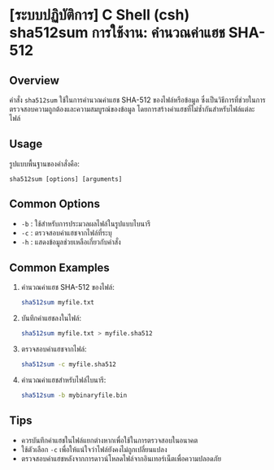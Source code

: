 # [ระบบปฏิบัติการ] C Shell (csh) sha512sum การใช้งาน: คำนวณค่าแฮช SHA-512

## Overview
คำสั่ง `sha512sum` ใช้ในการคำนวณค่าแฮช SHA-512 ของไฟล์หรือข้อมูล ซึ่งเป็นวิธีการที่ช่วยในการตรวจสอบความถูกต้องและความสมบูรณ์ของข้อมูล โดยการสร้างค่าแฮชที่ไม่ซ้ำกันสำหรับไฟล์แต่ละไฟล์

## Usage
รูปแบบพื้นฐานของคำสั่งคือ:
```
sha512sum [options] [arguments]
```

## Common Options
- `-b` : ใช้สำหรับการประมวลผลไฟล์ในรูปแบบไบนารี
- `-c` : ตรวจสอบค่าแฮชจากไฟล์ที่ระบุ
- `-h` : แสดงข้อมูลช่วยเหลือเกี่ยวกับคำสั่ง

## Common Examples
1. คำนวณค่าแฮช SHA-512 ของไฟล์:
   ```bash
   sha512sum myfile.txt
   ```

2. บันทึกค่าแฮชลงในไฟล์:
   ```bash
   sha512sum myfile.txt > myfile.sha512
   ```

3. ตรวจสอบค่าแฮชจากไฟล์:
   ```bash
   sha512sum -c myfile.sha512
   ```

4. คำนวณค่าแฮชสำหรับไฟล์ไบนารี:
   ```bash
   sha512sum -b mybinaryfile.bin
   ```

## Tips
- ควรบันทึกค่าแฮชในไฟล์แยกต่างหากเพื่อใช้ในการตรวจสอบในอนาคต
- ใช้ตัวเลือก `-c` เพื่อให้แน่ใจว่าไฟล์ยังคงไม่ถูกเปลี่ยนแปลง
- ตรวจสอบค่าแฮชหลังจากการดาวน์โหลดไฟล์จากอินเทอร์เน็ตเพื่อความปลอดภัย